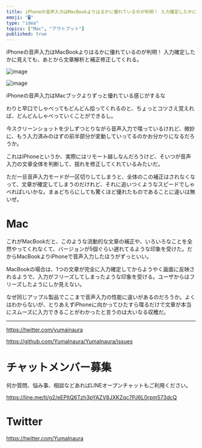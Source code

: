 ```yaml
---
title: iPhoneの音声入力はMacBookよりはるかに優れているのが判明！ 入力確定したかに見えても、あとから文章解析と補正修正してくれる。
emoji: "🖥"
type: "idea"
topics: ["Mac", "アウトプット"]
published: true
---
```


iPhoneの音声入力はMacBookよりはるかに優れているのが判明！ 入力確定したかに見えても、あとから文章解析と補正修正してくれる。

![image](https://user-images.githubusercontent.com/13635059/51081638-e38fc100-1737-11e9-9093-9870b5f13903.png)

![image](https://user-images.githubusercontent.com/13635059/51081639-e68ab180-1737-11e9-8a87-d5ef55573aa3.png)

iPhoneの音声入力はMacブックよりずっと優れている感じがするな

わりと早口でしゃべってもどんどん拾ってくれるのと、ちょっとコツさえ覚えれば、どんどんしゃべっていくことができるし。

今スクリーンショットを少しずつとりながら音声入力で喋っているけれど、微妙に、もう入力済みのはずの前半部分が変動していってるのかお分かりになるだろうか。

これはiPhoneというか、実際にはリモート越しなんだろうけど、そいつが音声入力の文章全体を判断して、揺れを修正してくれているみたいだ。

ただ一旦音声入力モードが一区切りしてしまうと、全体のこの補正はされなくなって、文章が確定してしまうのだけれど、それに追いつくようなスピードでしゃべればいいかな。まぁどちらにしても驚くほど優れたものであることに違いは無いぜ。

# Mac

これがMacBookだと、このような流動的な文章の補正や、いろいろなことを全然やってくれなくて、バージョンが5個ぐらい遅れてるような印象を受けた。だからMacBookよりiPhoneで音声入力したほうがずっといい。

MacBookの場合は、1つの文章が完全に入力確定してからようやく画面に反映されるようで、入力がフリーズしてしまったような印象を受ける。ユーザからはフリーズしたようにしか見えない。

なぜ同じアップル製品でここまで音声入力の性能に違いがあるのだろうか。よくはわからないが、とりあえずiPhoneに向かってひたすら喋るだけで文章が本当にスムーズに入力できることがわかったと言うのは大いなる収穫だ。

---

https://twitter.com/yumainaura

https://github.com/YumaInaura/YumaInaura/issues









<!-- Update From Qiita API -->

# チャットメンバー募集


何か質問、悩み事、相談などあればLINEオープンチャットもご利用ください。

https://line.me/ti/g2/eEPltQ6Tzh3pYAZV8JXKZqc7PJ6L0rpm573dcQ





# Twitter


https://twitter.com/YumaInaura


<!-- Update From Qiita API -->


